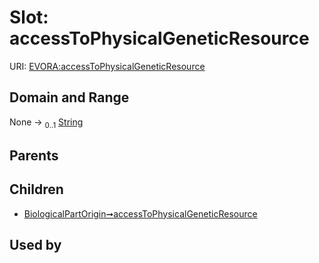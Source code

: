 
# Slot: accessToPhysicalGeneticResource



URI: [EVORA:accessToPhysicalGeneticResource](https://evora-project.eu/accessToPhysicalGeneticResource)


## Domain and Range

None &#8594;  <sub>0..1</sub> [String](types/String.md)

## Parents


## Children

 *  [BiologicalPartOrigin➞accessToPhysicalGeneticResource](BiologicalPartOrigin_accessToPhysicalGeneticResource.md)

## Used by

